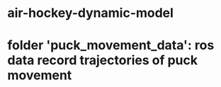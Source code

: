 # air-hockey-dynamic-model

# folder 'puck_movement_data': ros data record trajectories of puck movement
